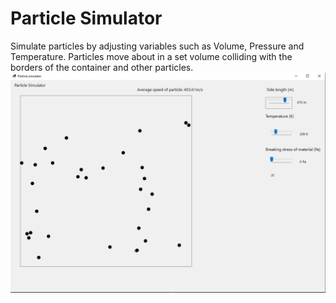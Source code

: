 # Particle Simulator
 Simulate particles by adjusting variables such as Volume, Pressure and Temperature.
Particles move about in a set volume colliding with the borders of the container and other particles.
![enter image description here](https://raw.githubusercontent.com/jackakay/Particle-Simulator/main/Capture3.PNG?token=GHSAT0AAAAAACUZKRFVTYJG2PBXLBLLIN2YZUWOJIQ)
